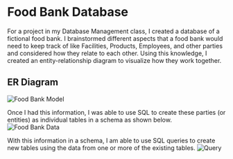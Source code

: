 # Food Bank Database
For a project in my Database Management class, I created a database of a fictional food bank. I brainstormed different aspects that a food bank would need to keep track of like Facilities, Products, Employees, and other parties and considered how they relate to each other. Using this knowledge, I created an entity-relationship diagram to visualize how they work together. 
## ER Diagram
![Food Bank Model](https://user-images.githubusercontent.com/105752132/171258811-deb81b83-25e9-4731-a033-512ae42fec21.png)

Once I had this information, I was able to use SQL to create these parties (or entities) as individual tables in a schema as shown below.
![Food Bank Data](https://user-images.githubusercontent.com/105752132/171525379-1075f18b-f9e3-4a1e-932c-b26dc378b12d.png)

With this information in a schema, I am able to use SQL queries to create new tables using the data from one or more of the existing tables.
![Query](https://user-images.githubusercontent.com/105752132/172071526-472ffe12-ffbe-4988-8ee3-eb5aa719e30b.png)

